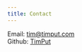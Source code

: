 ```yaml
---
title: Contact
---
```


Email:  [tim@timput.com](mailto://tim@timput.com)  
Github: [TimPut](https://github.com/timput)  